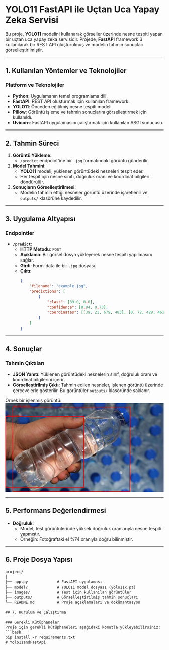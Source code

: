 # YOLO11 FastAPI ile Uçtan Uca Yapay Zeka Servisi

Bu proje, **YOLO11** modelini kullanarak görseller üzerinde nesne tespiti yapan bir uçtan uca yapay zeka servisidir. Projede, **FastAPI** framework'ü kullanılarak bir REST API oluşturulmuş ve modelin tahmin sonuçları görselleştirilmiştir.

---

## 1. Kullanılan Yöntemler ve Teknolojiler
### Platform ve Teknolojiler
- **Python**: Uygulamanın temel programlama dili.
- **FastAPI**: REST API oluşturmak için kullanılan framework.
- **YOLO11**: Önceden eğitilmiş nesne tespiti modeli.
- **Pillow**: Görüntü işleme ve tahmin sonuçlarını görselleştirmek için kullanıldı.
- **Uvicorn**: FastAPI uygulamasını çalıştırmak için kullanılan ASGI sunucusu.

---

## 2. Tahmin Süreci
1. **Görüntü Yükleme**:
   - `/predict` endpoint'ine bir `.jpg` formatındaki görüntü gönderilir.
2. **Model Tahmini**:
   - **YOLO11** modeli, yüklenen görüntüdeki nesneleri tespit eder.
   - Her tespit için nesne sınıfı, doğruluk oranı ve koordinat bilgileri döndürülür.
3. **Sonuçların Görselleştirilmesi**:
   - Modelin tahmin ettiği nesneler görüntü üzerinde işaretlenir ve `outputs/` klasörüne kaydedilir.

---

## 3. Uygulama Altyapısı
### Endpointler
- **`/predict`**: 
  - **HTTP Metodu**: `POST`
  - **Açıklama**: Bir görsel dosya yükleyerek nesne tespiti yapılmasını sağlar.
  - **Girdi**: Form-data ile bir `.jpg` dosyası.
  - **Çıktı**:
    ```json
    {
        "filename": "example.jpg",
        "predictions": [
            {
                "class": [39.0, 0.0],
                "confidence": [0.94, 0.73],
                "coordinates": [[39, 21, 679, 483], [0, 72, 429, 461]]
            }
        ]
    }
    ```

---

## 4. Sonuçlar
### Tahmin Çıktıları
- **JSON Yanıtı**: Yüklenen görüntüdeki nesnelerin sınıf, doğruluk oranı ve koordinat bilgilerini içerir.
- **Görselleştirilmiş Çıktı**: Tahmin edilen nesneler, işlenen görüntü üzerinde çerçevelerle gösterilir. Bu görüntüler `outputs/` klasöründe saklanır.

Örnek bir işlenmiş görüntü:
![Example Output](outputs/example_output.jpg)

---

## 5. Performans Değerlendirmesi
- **Doğruluk**:
  - Model, test görüntülerinde yüksek doğruluk oranlarıyla nesne tespiti yapmıştır.
  - Örneğin: Fotoğraftaki el %74 oranıyla doğru bilinmiştir.

---

## 6. Proje Dosya Yapısı
```plaintext
project/
│
├── app.py             # FastAPI uygulaması
├── model/             # YOLO11 model dosyası (yolo11x.pt)
├── images/            # Test için kullanılan görüntüler
├── outputs/           # Görselleştirilmiş tahmin sonuçları
└── README.md          # Proje açıklamaları ve dokümantasyon

## 7. Kurulum ve Çalıştırma

### Gerekli Kütüphaneler
Proje için gerekli kütüphaneleri aşağıdaki komutla yükleyebilirsiniz:
```bash
pip install -r requirements.txt
# Yolo11andFastApi
